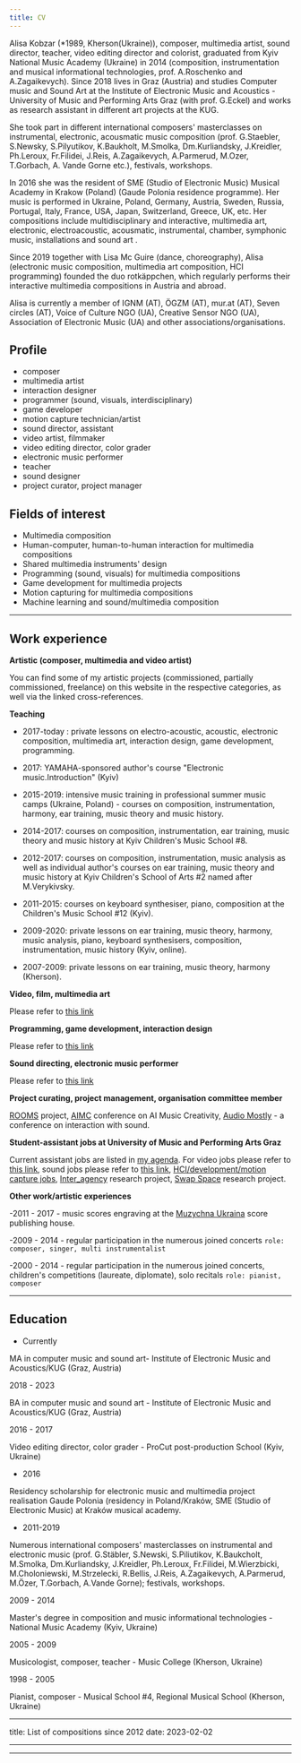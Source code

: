 ```yaml
---
title: CV
---
```


Alisa Kobzar (*1989, Kherson(Ukraine)), composer, multimedia artist, sound director, teacher,  video editing director and colorist, graduated from Kyiv National Music Academy (Ukraine) in 2014 (composition, instrumentation and musical informational technologies, prof. A.Roschenko and A.Zagaikevych). Since 2018 lives in Graz (Austria) and studies Computer music and Sound Art at the Institute of Electronic Music and Acoustics - University of Music and Performing Arts Graz (with prof. G.Eckel) and works as research assistant in different art  projects at the KUG. 

She took part in different international composers' masterclasses on instrumental, electronic, acousmatic music composition (prof. G.Staebler, S.Newsky, S.Pilyutikov, K.Baukholt, M.Smolka, Dm.Kurliandsky, J.Kreidler, Ph.Leroux, Fr.Filidei, J.Reis, A.Zagaikevych, A.Parmerud, M.Ozer, T.Gorbach, A. Vande Gorne etc.), festivals, workshops. 

In 2016 she was the resident of SME (Studio of Electronic Music) Musical Academy in Krakow (Poland) (Gaude Polonia residence programme). Her music is performed in Ukraine, Poland, Germany, Austria, Sweden, Russia, Portugal, Italy, France, USA, Japan, Switzerland, Greece, UK, etc. Her compositions include multidisciplinary and interactive, multimedia art, electronic, electroacoustic, acousmatic, instrumental, chamber, symphonic music, installations and sound art .

Since 2019 together with Lisa Mc Guire (dance, choreography), Alisa (electronic music composition, multimedia art composition, HCI programming) founded the duo rotkäppchen, which regularly performs their interactive multimedia compositions in Austria and abroad.

Alisa is currently a member of IGNM (AT), ÖGZM (AT), mur.at (AT), Seven circles (AT), Voice of Culture NGO (UA), Creative Sensor NGO (UA), Association of Electronic Music (UA) and other associations/organisations.


## Profile

- composer
- multimedia artist
- interaction designer
- programmer (sound, visuals, interdisciplinary)
- game developer
- motion capture technician/artist
- sound director, assistant
- video artist, filmmaker
- video editing director, color grader
- electronic music performer
- teacher 
- sound designer
- project curator, project manager


## Fields of interest

- Multimedia composition
- Human-computer, human-to-human interaction for multimedia compositions
- Shared multimedia instruments' design
- Programming (sound, visuals) for multimedia compositions
- Game development for multimedia projects
- Motion capturing for multimedia compositions 
- Machine learning and sound/multimedia composition


<hr />

## Work experience

**Artistic (composer, multimedia and video artist)**

You can find some of my artistic projects (commissioned, partially commissioned, freelance) on this website in the respective categories, as well via the linked cross-references.

**Teaching**

- 2017-today : private lessons on electro-acoustic, acoustic, electronic composition, multimedia art, interaction design, game development, programming.

- 2017: YAMAHA-sponsored author's course "Electronic music.Introduction" (Kyiv)

- 2015-2019: intensive music training in professional summer music camps (Ukraine, Poland) -  courses on composition, instrumentation, harmony, ear training, music theory and music history.

- 2014-2017: courses on composition, instrumentation, ear training, music theory and music history at Kyiv Children's Music School #8.

- 2012-2017: courses on composition, instrumentation, music analysis as well as individual author's courses on ear training, music theory and music history at Kyiv Children's School of Arts #2 named after M.Verykivsky.

- 2011-2015: courses on keyboard synthesiser, piano, composition at the Children's Music School #12 (Kyiv).

- 2009-2020: private lessons on ear training, music theory, harmony, music analysis, piano, keyboard synthesisers, composition, instrumentation, music history (Kyiv, online).

- 2007-2009: private lessons on ear training, music theory, harmony (Kherson).


**Video, film, multimedia art**

Please refer to [this link](https://alisakobzar.github.io/video/)

**Programming, game development, interaction design**

Please refer to [this link](https://alisakobzar.github.io/gamedev/)

**Sound directing, electronic music performer**

Please refer to [this link](https://alisakobzar.github.io/sounddir/)

**Project curating, project management, organisation committee member**

[ROOMS](https://roomsua.com/) project, [AIMC](https://aimc2021.iem.at/) conference on AI Music Creativity, [Audio Mostly](https://audiomostly.com/2020/) - a conference on interaction with sound.

**Student-assistant jobs at University of Music and Performing Arts Graz**

Current assistant jobs are listed in [my agenda](https://alisakobzar.github.io/). 
For video jobs please refer to [this link](https://alisakobzar.github.io/video/), sound jobs please refer to [this link](https://alisakobzar.github.io/sounddir/),  [HCI/development/motion capture jobs](https://alisakobzar.github.io/gamedev/), [Inter_agency](https://interagency.iem.at/) research project, [Swap Space](https://www.researchcatalogue.net/view/1562714/1562715) research project.


**Other work/artistic experiences**


-2011 - 2017 - music scores engraving at the [Muzychna Ukraina](http://www.noty.kiev.ua/ua/) score publishing house.

-2009 - 2014 - regular participation in the numerous joined concerts `role: composer, singer, multi instrumentalist`

-2000 - 2014 - regular participation in the numerous joined concerts, children's competitions (laureate, diplomate), solo recitals `role: pianist, composer`


<hr />

## Education

- Currently

MA in computer music and sound art- Institute of Electronic Music and Acoustics/KUG (Graz, Austria)

2018 - 2023

BA in computer music and sound art - Institute of Electronic Music and Acoustics/KUG (Graz, Austria)


2016 - 2017

Video editing director, color grader - ProCut post-production School (Kyiv, Ukraine)

- 2016

Residency scholarship for electronic music and multimedia project realisation Gaude Polonia (residency in Poland/Kraków, SME (Studio of Electronic Music) at Kraków musical academy. 

- 2011-2019

Numerous international composers' masterclasses on instrumental and electronic music (prof. G.Stäbler, S.Newski, S.Piliutikov, K.Baukcholt, M.Smolka, Dm.Kurliandsky, J.Kreidler, Ph.Leroux, Fr.Filidei, M.Wierzbicki, M.Choloniewski, M.Strzelecki, R.Bellis, J.Reis, A.Zagaikevych, A.Parmerud, M.Özer, T.Gorbach, A.Vande Gorne); festivals, workshops.  

2009 - 2014

Master's degree in composition and music informational technologies - National Music Academy (Kyiv, Ukraine)

2005 - 2009

Musicologist, composer, teacher - Music College (Kherson, Ukraine)

1998 - 2005

Pianist, composer - Musical School #4, Regional Musical School (Kherson, Ukraine)


---
title: List of compositions since 2012
date: 2023-02-02

---

<hr />



